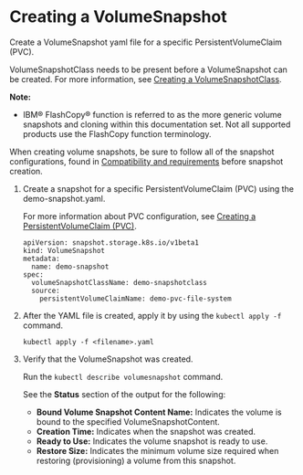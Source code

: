 # Creating a VolumeSnapshot

Create a VolumeSnapshot yaml file for a specific PersistentVolumeClaim (PVC).

VolumeSnapshotClass needs to be present before a VolumeSnapshot can be created. For more information, see [Creating a VolumeSnapshotClass](csi_ug_config_create_vol_snapshotclass.md).

**Note:**

-   IBM® FlashCopy® function is referred to as the more generic volume snapshots and cloning within this documentation set. Not all supported products use the FlashCopy function terminology.

When creating volume snapshots, be sure to follow all of the snapshot configurations, found in [Compatibility and requirements](../installation/csi_ug_requirements.md) before snapshot creation.

1.  Create a snapshot for a specific PersistentVolumeClaim (PVC) using the demo-snapshot.yaml.

    For more information about PVC configuration, see [Creating a PersistentVolumeClaim (PVC)](csi_ug_config_create_pvc.md).

    ```screen
    apiVersion: snapshot.storage.k8s.io/v1beta1
    kind: VolumeSnapshot
    metadata:
      name: demo-snapshot
    spec:
      volumeSnapshotClassName: demo-snapshotclass
      source:
        persistentVolumeClaimName: demo-pvc-file-system
    ```

2.  After the YAML file is created, apply it by using the `kubectl apply -f` command.

    ```
    kubectl apply -f <filename>.yaml
    ```

3.  Verify that the VolumeSnapshot was created.

    Run the `kubectl describe volumesnapshot` command.

    See the **Status** section of the output for the following:

    -   **Bound Volume Snapshot Content Name:** Indicates the volume is bound to the specified VolumeSnapshotContent.
    -   **Creation Time:** Indicates when the snapshot was created.
    -   **Ready to Use:** Indicates the volume snapshot is ready to use.
    -   **Restore Size:** Indicates the minimum volume size required when restoring (provisioning) a volume from this snapshot.


